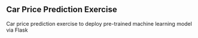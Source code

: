 ## Car Price Prediction Exercise

Car price prediction exercise to deploy pre-trained machine learning model via Flask
